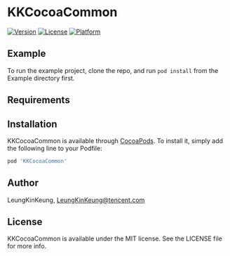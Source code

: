 # KKCocoaCommon

[![Version](https://img.shields.io/badge/pod-v1.0-blue)](https://cocoapods.org/pods/KKCocoaCommon)
[![License](https://img.shields.io/badge/license-MIT-green.svg?style=flat)](https://cocoapods.org/pods/KKCocoaCommon)
[![Platform](https://img.shields.io/badge/platform-osx-lightgrey)](https://cocoapods.org/pods/KKCocoaCommon)

## Example

To run the example project, clone the repo, and run `pod install` from the Example directory first.

## Requirements

## Installation

KKCocoaCommon is available through [CocoaPods](https://cocoapods.org). To install
it, simply add the following line to your Podfile:

```ruby
pod 'KKCocoaCommon'
```

## Author

LeungKinKeung, LeungKinKeung@tencent.com

## License

KKCocoaCommon is available under the MIT license. See the LICENSE file for more info.
